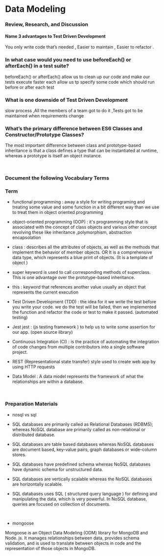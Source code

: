 # Data Modeling

### Review, Research, and Discussion

#### Name 3 advantages to Test Driven Development

You only write code that’s needed ,
Easier to maintain ,
Easier to refactor  .

### In what case would you need to use beforeEach() or afterEach() in a test suite?

beforeEach() or afterEach() allow us to clean up our code and make our tests execute faster each allow us tp specify some code which should run before or after each test

### What is one downside of Test Driven Development

slow process ,All the members of a team got to do it ,Tests got to be maintained when requirements change 

### What’s the primary difference between ES6 Classes and Constructor/Prototype Classes?

The most important difference between class and prototype-based inheritance is that a class defines a type that can be instantiated at runtime, whereas a prototype is itself an object instance.


<br>

### Document the following Vocabulary Terms
### Term 

* functional programming : away a style for writing programing and treating some value and some function in a bit different way than we use to treat them in object oriented programming

* object-oriented programming (OOP) : it's programming style that is associated with the concept of class objects and various other concept revolving these like inheritance ,polymorphism, abstraction 
encapsolation 

* class : describes all the attributes of objects, as well as the methods that implement the behavior of member objects. OR It is a comprehensive data type, which represents a blue print of objects. (It is a template of object )

*  super keyword is used to call corresponding methods of superclass. This is one advantage over the prototype-based inheritance.

* this : keyword that references another value usually an object that represents the current execution

* Test Driven Development (TDD) : the idea for it we write the test before you write your code. we do the test will be failed, then we implemented the function and refactor the code or test to make it passed. (automated testing)

* Jest jest : (js testing framework ) to help us to write some assertion for our app. (open source library)

* Continuous Integration (CI) : is the practice of automating the integration of code changes from multiple contributors into a single software project.

* REST 	(Representational state transfer) style used to create web app by using HTTP requests 

* Data Model  : A data model represents the framework of what the relationships are within a database.

<br>

### Preparation Materials

* nosql vs sql

* SQL databases are primarily called as Relational Databases (RDBMS); whereas NoSQL database are primarily called as non-relational or distributed database.

* SQL databases are table based databases whereas NoSQL databases are document based, key-value pairs, graph databases or wide-column stores. 

* SQL databases have predefined schema whereas NoSQL databases have dynamic schema for unstructured data.

* SQL databases are vertically scalable whereas the NoSQL databases are horizontally scalable. 

* SQL databases uses SQL ( structured query language ) for defining and manipulating the data, which is very powerful. In NoSQL database, queries are focused on collection of documents. 

<br>

* mongoose 

Mongoose is an Object Data Modeling (ODM) library for MongoDB and Node. js. It manages relationships between data, provides schema validation, and is used to translate between objects in code and the representation of those objects in MongoDB. 
